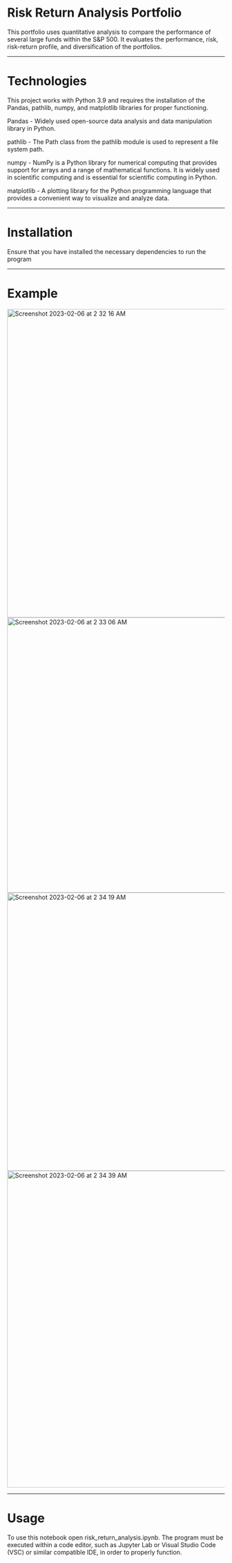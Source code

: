 # Risk Return Analysis Portfolio

This portfolio uses quantitative analysis to compare the performance of several large funds within the S&P 500. It evaluates the performance, risk, risk-return profile, and diversification of the portfolios.

---
# Technologies

This project works with Python 3.9 and requires the installation of the Pandas, pathlib, numpy, and matplotlib libraries for proper functioning.

Pandas - Widely used open-source data analysis and data manipulation library in Python.

pathlib - The Path class from the pathlib module is used to represent a file system path.

numpy - NumPy is a Python library for numerical computing that provides support for arrays and a range of mathematical functions. It is widely used in scientific computing and is essential for scientific computing in Python.

matplotlib - A plotting library for the Python programming language that provides a convenient way to visualize and analyze data.

---
# Installation 

Ensure that you have installed the necessary dependencies to run the program


---
# Example 

<img width="713" alt="Screenshot 2023-02-06 at 2 32 16 AM" src="https://user-images.githubusercontent.com/107937930/216923593-7ef96861-e81a-49b6-acb5-5d1c5ccabd99.png">


<img width="636" alt="Screenshot 2023-02-06 at 2 33 06 AM" src="https://user-images.githubusercontent.com/107937930/216923599-dc4b8daf-e04f-4e61-ad5d-1c65c8abddd0.png">


<img width="643" alt="Screenshot 2023-02-06 at 2 34 19 AM" src="https://user-images.githubusercontent.com/107937930/216923602-9f95b23b-c10f-4951-9f8f-4b0476ee3e70.png">


<img width="732" alt="Screenshot 2023-02-06 at 2 34 39 AM" src="https://user-images.githubusercontent.com/107937930/216923605-92965aff-0ff0-45f7-a6ab-359ccff2e847.png">

---
# Usage

To use this notebook open risk_return_analysis.ipynb. The program must be executed within a code editor, such as Jupyter Lab or Visual Studio Code (VSC) or similar compatible IDE, in order to properly function.

